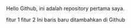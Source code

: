Hello Github, ini adalah repository pertama saya.

fitur 1
fitur 2
Ini baris baru ditambahkan di Github
